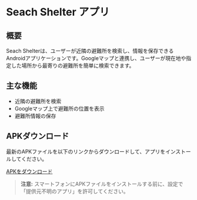 # Seach Shelter アプリ

## 概要
Seach Shelterは、ユーザーが近隣の避難所を検索し、情報を保存できるAndroidアプリケーションです。Googleマップと連携し、ユーザーが現在地や指定した場所から最寄りの避難所を簡単に検索できます。

## 主な機能
- 近隣の避難所を検索
- Googleマップ上で避難所の位置を表示
- 避難所情報の保存

## APKダウンロード
最新のAPKファイルを以下のリンクからダウンロードして、アプリをインストールしてください。

[APKをダウンロード](https://github.com/aplication0819/Seach-Shelter/raw/master/app/apk/app-debug.apk)

> **注意:** スマートフォンにAPKファイルをインストールする前に、設定で「提供元不明のアプリ」を許可してください。
